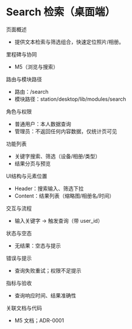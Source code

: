 # Search 检索（桌面端）

页面概述
- 提供文本检索与筛选组合，快速定位照片/相册。

里程碑与协同
- M5（浏览与搜索）

路由与模块路径
- 路由：/search
- 模块路径：station/desktop/lib/modules/search

角色与权限
- 普通用户：本人数据查询
- 管理员：不返回任何内容数据，仅统计页可见

功能列表
- 关键字搜索、筛选（设备/相册/类型）
- 结果分页与预览

UI结构与元素位置
- Header：搜索输入、筛选下拉
- Content：结果列表（缩略图/相册名/时间）

交互与流程
- 输入关键字 → 触发查询（带 user_id）

状态与空态
- 无结果：空态与提示

错误与提示
- 查询失败重试；权限不足提示

指标与验收
- 查询响应时间、结果准确性

关联文档与代码
- M5 文档；ADR-0001